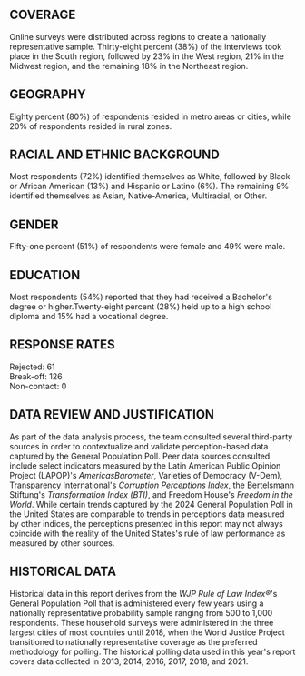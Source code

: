 
## COVERAGE

Online surveys were distributed across regions to create a nationally representative sample. Thirty-eight percent (38%) of the interviews took place in the South region, followed by 23% in the West region, 21% in the Midwest region, and the remaining 18% in the Northeast region.

## GEOGRAPHY

Eighty percent (80%) of respondents resided in metro areas or cities, while 20% of respondents resided in rural zones.

## RACIAL AND ETHNIC BACKGROUND

Most respondents (72%) identified themselves as White, followed by Black or African American (13%) and Hispanic or Latino (6%). The remaining 9% identified themselves as Asian, Native-America, Multiracial, or Other.

## GENDER

Fifty-one percent (51%) of respondents were female and 49% were male.

## EDUCATION

Most respondents (54%) reported that they had received a Bachelor's degree or higher.Twenty-eight percent (28%) held up to a high school diploma and 15% had a vocational degree.

## RESPONSE RATES

Rejected: 61  
Break-off: 126  
Non-contact: 0

## DATA REVIEW AND JUSTIFICATION

As part of the data analysis process, the team consulted several third-party sources in order to contextualize and validate perception-based data captured by the General Population Poll. Peer data sources consulted include select indicators measured by the Latin American Public Opinion Project (LAPOP)'s *AmericasBarometer*, Varieties of Democracy (V-Dem), Transparency International's *Corruption Perceptions Index*, the Bertelsmann Stiftung's *Transformation Index (BTI)*, and Freedom House's *Freedom in the World*. While certain trends captured by the 2024 General Population Poll in the United States are comparable to trends in perceptions data measured by other indices, the perceptions presented in this report may not always coincide with the reality of the United States's rule of law performance as measured by other sources.

## HISTORICAL DATA

Historical data in this report derives from the *WJP Rule of Law Index®*'s General Population Poll that is administered every few years using a nationally representative probability sample ranging from 500 to 1,000 respondents. These household surveys were administered in the three largest cities of most countries until 2018, when the World Justice Project transitioned to nationally representative coverage as the preferred methodology for polling. The historical polling data used in this year's report covers data collected in 2013, 2014, 2016, 2017, 2018, and 2021.


